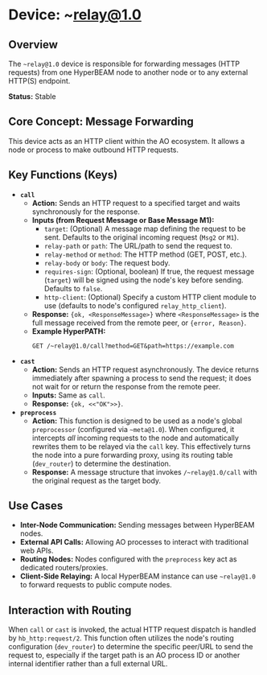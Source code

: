 # Device: ~relay@1.0

## Overview

The `~relay@1.0` device is responsible for forwarding messages (HTTP requests) from one HyperBEAM node to another node or to any external HTTP(S) endpoint.

**Status:** Stable

## Core Concept: Message Forwarding

This device acts as an HTTP client within the AO ecosystem. It allows a node or process to make outbound HTTP requests.

## Key Functions (Keys)

*   **`call`**
    *   **Action:** Sends an HTTP request to a specified target and waits synchronously for the response.
    *   **Inputs (from Request Message or Base Message M1):**
        *   `target`: (Optional) A message map defining the request to be sent. Defaults to the original incoming request (`Msg2` or `M1`).
        *   `relay-path` or `path`: The URL/path to send the request to.
        *   `relay-method` or `method`: The HTTP method (GET, POST, etc.).
        *   `relay-body` or `body`: The request body.
        *   `requires-sign`: (Optional, boolean) If true, the request message (`target`) will be signed using the node's key before sending. Defaults to `false`.
        *   `http-client`: (Optional) Specify a custom HTTP client module to use (defaults to node's configured `relay_http_client`).
    *   **Response:** `{ok, <ResponseMessage>}` where `<ResponseMessage>` is the full message received from the remote peer, or `{error, Reason}`.
    *   **Example HyperPATH:**
        ```
        GET /~relay@1.0/call?method=GET&path=https://example.com
        ```
*   **`cast`**
    *   **Action:** Sends an HTTP request asynchronously. The device returns immediately after spawning a process to send the request; it does not wait for or return the response from the remote peer.
    *   **Inputs:** Same as `call`.
    *   **Response:** `{ok, <<"OK">>}`.
*   **`preprocess`**
    *   **Action:** This function is designed to be used as a node's global `preprocessor` (configured via `~meta@1.0`). When configured, it intercepts *all* incoming requests to the node and automatically rewrites them to be relayed via the `call` key. This effectively turns the node into a pure forwarding proxy, using its routing table (`dev_router`) to determine the destination.
    *   **Response:** A message structure that invokes `/~relay@1.0/call` with the original request as the target body.

## Use Cases

*   **Inter-Node Communication:** Sending messages between HyperBEAM nodes.
*   **External API Calls:** Allowing AO processes to interact with traditional web APIs.
*   **Routing Nodes:** Nodes configured with the `preprocess` key act as dedicated routers/proxies.
*   **Client-Side Relaying:** A local HyperBEAM instance can use `~relay@1.0` to forward requests to public compute nodes.

## Interaction with Routing

When `call` or `cast` is invoked, the actual HTTP request dispatch is handled by `hb_http:request/2`. This function often utilizes the node's routing configuration (`dev_router`) to determine the specific peer/URL to send the request to, especially if the target path is an AO process ID or another internal identifier rather than a full external URL.

